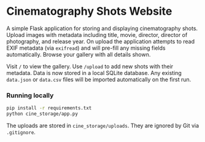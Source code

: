 # Cinematography Shots Website

A simple Flask application for storing and displaying cinematography shots. Upload images with metadata including title, movie, director, director of photography, and release year. On upload the application attempts to read EXIF metadata (via `exifread`) and will pre-fill any missing fields automatically. Browse your gallery with all details shown.

Visit `/` to view the gallery. Use `/upload` to add new shots with their metadata.
Data is now stored in a local SQLite database. Any existing `data.json` or `data.csv` files will be imported automatically on the first run.

### Running locally

```bash
pip install -r requirements.txt
python cine_storage/app.py
```

The uploads are stored in `cine_storage/uploads`. They are ignored by Git via `.gitignore`.
